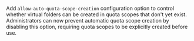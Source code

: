 Add `allow-auto-quota-scope-creation` configuration option to control whether virtual folders can be created in quota scopes that don't yet exist. Administrators can now prevent automatic quota scope creation by disabling this option, requiring quota scopes to be explicitly created before use.
